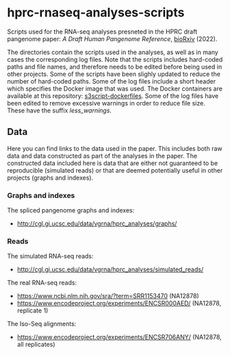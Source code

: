 # hprc-rnaseq-analyses-scripts
Scripts used for the RNA-seq analyses presneted in the HPRC draft pangenome paper: *A Draft Human Pangenome Reference*, [bioRxiv](https://www.biorxiv.org/content/10.1101/2022.07.09.499321v1.full) (2022).

The directories contain the scripts used in the analyses, as well as in many cases the corresponding log files. Note that the scripts includes hard-coded paths and file names, and therefore needs to be edited before being used in other projects. Some of the scripts have been slighly updated to reduce the number of hard-coded paths. Some of the log files include a short header which specifies the Docker image that was used. The Docker containers are available at this repository: [s3script-dockerfiles](https://github.com/jonassibbesen/s3script-dockerfiles). Some of the log files have been edited to remove excessive warnings in order to reduce file size. These have the suffix *less_warnings*. 

## Data

Here you can find links to the data used in the paper. This includes both raw data and data constructed as part of the analyses in the paper. The constructed data included here is data that are either not guaranteed to be reproducible (simulated reads) or that are deemed potentially useful in other projects (graphs and indexes).

### Graphs and indexes

The spliced pangenome graphs and indexes:

* http://cgl.gi.ucsc.edu/data/vgrna/hprc_analyses/graphs/

### Reads

The simulated RNA-seq reads:

* http://cgl.gi.ucsc.edu/data/vgrna/hprc_analyses/simulated_reads/

The real RNA-seq reads:

* https://www.ncbi.nlm.nih.gov/sra/?term=SRR1153470 (NA12878)
* https://www.encodeproject.org/experiments/ENCSR000AED/ (NA12878, replicate 1)

The Iso-Seq alignments:

* https://www.encodeproject.org/experiments/ENCSR706ANY/ (NA12878, all replicates)
